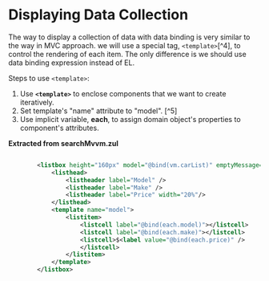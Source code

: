 # Displaying Data Collection

The way to display a collection of data with data binding is very
similar to the way in MVC approach. we will use a special tag,
` <template> `[^4], to control the rendering of each item. The only
difference is we should use data binding expression instead of EL.

Steps to use ` <template> `:

1.  Use **`<template>`** to enclose components that we want to create
    iteratively.
2.  Set template's "name" attribute to "model". [^5]
3.  Use implicit variable, **each**, to assign domain object's
    properties to component's attributes.

**Extracted from searchMvvm.zul**

```xml

        <listbox height="160px" model="@bind(vm.carList)" emptyMessage="No car found in the result">
            <listhead>
                <listheader label="Model" />
                <listheader label="Make" />
                <listheader label="Price" width="20%"/>
            </listhead>
            <template name="model">
                <listitem>
                    <listcell label="@bind(each.model)"></listcell>
                    <listcell label="@bind(each.make)"></listcell>
                    <listcell>$<label value="@bind(each.price)" />
                    </listcell>
                </listitem>
            </template>
        </listbox>
```
